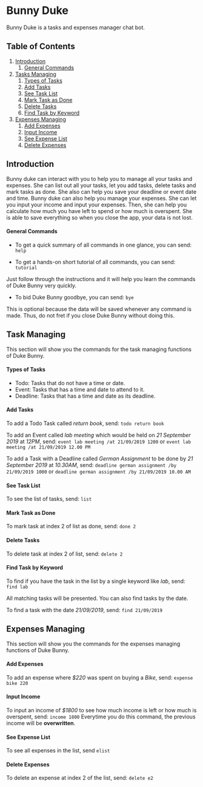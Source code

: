 # Bunny Duke
Bunny Duke is a tasks and expenses manager chat bot.

## Table of Contents

1. [Introduction](#introduction)
	1. [General Commands](#general-commands)
1. [Tasks Managing](#tasks-managing)
	1. [Types of Tasks](#types-of-tasks) 
	1. [Add Tasks](#add-tasks) 
	1. [See Task List](#see-task-list)
	1. [Mark Task as Done](#mark-tasks-as-done)
	1. [Delete Tasks](#delete-tasks)
	1. [Find Task by Keyword](#find-task-by-keyword)
1. [Expenses Managing](#expenses-managing)
	1. [Add Expenses](#add-expenses)
	1. [Input Income](#input-income)
	1. [See Expense List](#see-expense-list)
	1. [Delete Expenses](#delete-expenses)
	
## Introduction

Bunny duke can interact with you to help you to manage all your tasks and expenses. 
She can list out all your tasks, let you add tasks, delete tasks and mark tasks as done.
She also can help you save your deadline or event date and time.
Bunny duke can also help you manage your expenses.
She can let you input your income and input your expenses.
Then, she can help you calculate how much you have left to spend or how much is overspent.
She is able to save everything so when you close the app, your data is not lost.

#### General Commands
- To get a quick summary of all commands in one glance, you can send:
	`help`


- To get a hands-on short tutorial of all commands, you can send:
	`tutorial`

Just follow through the instructions and it will help you learn the commands of Duke Bunny very quickly.


- To bid Duke Bunny goodbye, you can send:
	`bye`

This is optional because the data will be saved whenever any command is made. 
Thus, do not fret if you close Duke Bunny without doing this.

## Task Managing
This section will show you the commands for the task managing functions of Duke Bunny.

#### Types of Tasks
- Todo:
Tasks that do not have a time or date. 
- Event:
Tasks that has a time and date to attend to it.
- Deadline:
Tasks that has a time and date as its deadline.

#### Add Tasks
 To add a Todo Task called *return book*, send:
	```
	todo return book
	```
	
	
To add an Event called *lab meeting* which would be held on *21 September 2019* at *12PM*, send:
	```
	event lab meeting /at 21/09/2019 1200
	```
	or
	```
	event lab meeting /at 21/09/2019 12.00 PM
	```


To add a Task with a Deadline called *German Assignment* to be done by *21 September 2019* at *10.30AM*, send:
	```
	deadline german assignment /by 21/09/2019 1000
	```
	or
	```
	deadline german assignment /by 21/09/2019 10.00 AM
	```

#### See Task List
To see the list of tasks, send:
	```
	list
	```


#### Mark Task as Done
To mark task at index 2 of list as done, send:
	```
	done 2
	```


#### Delete Tasks
To delete task at index 2 of list, send:
	```
	delete 2
	```


#### Find Task by Keyword
To find if you have the task in the list by a single keyword like *lab*, send:
	```
	find lab
	```

All matching tasks will be presented.
You can also find tasks by the date. 

To find a task with the date *21/09/2019*, send:
	```
	find 21/09/2019
	```


## Expenses Managing
This section will show you the commands for the expenses managing functions of Duke Bunny.

#### Add Expenses
To add an expense where *$220* was spent on buying a *Bike*, send:
	```
	expense bike 220
	```


#### Input Income
To input an income of *$1800* to see how much income is left or how much is overspent, send:
	```
	income 1800
	```
Everytime you do this command, the previous income will be **overwritten**.


#### See Expense List
To see all expenses in the list, send
	```
	elist
	```


#### Delete Expenses
To delete an expense at index 2 of the list, send:
	```
	delete e2
	```
